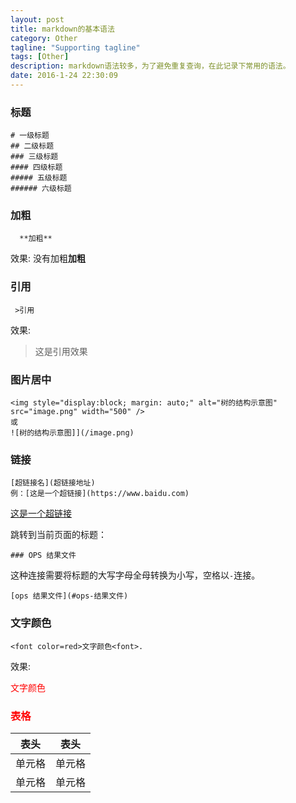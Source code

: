 ```yaml
---
layout: post
title: markdown的基本语法
category: Other
tagline: "Supporting tagline"
tags: [Other]
description: markdown语法较多，为了避免重复查询，在此记录下常用的语法。
date: 2016-1-24 22:30:09
---
```


### **标题**

```
# 一级标题
## 二级标题
### 三级标题
#### 四级标题
##### 五级标题
###### 六级标题
```

### **加粗**

```
  **加粗**
```

效果:
没有加粗**加粗**

### **引用**

```
 >引用
```

效果:

> 这是引用效果

### **图片居中**

```
<img style="display:block; margin: auto;" alt="树的结构示意图" src="image.png" width="500" />
或
![树的结构示意图]](/image.png)
```

### **链接**

```
[超链接名](超链接地址)
例：[这是一个超链接](https://www.baidu.com)
```

[这是一个超链接](https://www.baidu.com)

跳转到当前页面的标题：

```
### OPS 结果文件
```

这种连接需要将标题的大写字母全母转换为小写，空格以`-`连接。

```
[ops 结果文件](#ops-结果文件)
```

### **文字颜色**

```
<font color=red>文字颜色<font>.
```

效果:

<font color=red>文字颜色<font>

### **表格**

| 表头   | 表头   |
| ------ | ------ |
| 单元格 | 单元格 |
| 单元格 | 单元格 |
